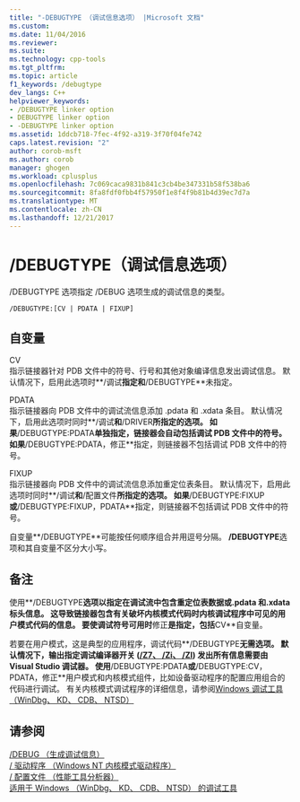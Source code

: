 ```yaml
---
title: "-DEBUGTYPE （调试信息选项） |Microsoft 文档"
ms.custom: 
ms.date: 11/04/2016
ms.reviewer: 
ms.suite: 
ms.technology: cpp-tools
ms.tgt_pltfrm: 
ms.topic: article
f1_keywords: /debugtype
dev_langs: C++
helpviewer_keywords:
- /DEBUGTYPE linker option
- DEBUGTYPE linker option
- -DEBUGTYPE linker option
ms.assetid: 1ddcb718-7fec-4f92-a319-3f70f04fe742
caps.latest.revision: "2"
author: corob-msft
ms.author: corob
manager: ghogen
ms.workload: cplusplus
ms.openlocfilehash: 7c069caca9831b841c3cb4be347331b58f538ba6
ms.sourcegitcommit: 8fa8fdf0fbb4f57950f1e8f4f9b81b4d39ec7d7a
ms.translationtype: MT
ms.contentlocale: zh-CN
ms.lasthandoff: 12/21/2017
---
```

# <a name="debugtype-debug-info-options"></a>/DEBUGTYPE（调试信息选项）
/DEBUGTYPE 选项指定 /DEBUG 选项生成的调试信息的类型。  
  
```  
/DEBUGTYPE:[CV | PDATA | FIXUP]  
```  
  
## <a name="arguments"></a>自变量  
 CV  
 指示链接器针对 PDB 文件中的符号、行号和其他对象编译信息发出调试信息。 默认情况下，启用此选项时**/调试**指定和**/DEBUGTYPE**未指定。  
  
 PDATA  
 指示链接器向 PDB 文件中的调试流信息添加 .pdata 和 .xdata 条目。 默认情况下，启用此选项时同时**/调试**和**/DRIVER**所指定的选项。 如果**/DEBUGTYPE:PDATA**单独指定，链接器会自动包括调试 PDB 文件中的符号。 如果**/DEBUGTYPE:PDATA，修正**指定，则链接器不包括调试 PDB 文件中的符号。  
  
 FIXUP  
 指示链接器向 PDB 文件中的调试流信息添加重定位表条目。 默认情况下，启用此选项时同时**/调试**和**/配置文件**所指定的选项。 如果**/DEBUGTYPE:FIXUP**或**/DEBUGTYPE:FIXUP，PDATA**指定，则链接器不包括调试 PDB 文件中的符号。  
  
 自变量**/DEBUGTYPE**可能按任何顺序组合并用逗号分隔。 **/DEBUGTYPE**选项和其自变量不区分大小写。  
  
## <a name="remarks"></a>备注  
 使用**/DEBUGTYPE**选项以指定在调试流中包含重定位表数据或.pdata 和.xdata 标头信息。 这导致链接器包含有关破坏内核模式代码时内核调试程序中可见的用户模式代码的信息。 要使调试符号可用时**修正**是指定，包括**CV**自变量。  
  
 若要在用户模式，这是典型的应用程序，调试代码**/DEBUGTYPE**无需选项。 默认情况下，输出指定调试编译器开关 ([/Z7、 /Zi、 /ZI](../../build/reference/z7-zi-zi-debug-information-format.md)) 发出所有信息需要由 Visual Studio 调试器。 使用**/DEBUGTYPE:PDATA**或**/DEBUGTYPE:CV，PDATA，修正**用户模式和内核模式组件，比如设备驱动程序的配置应用组合的代码进行调试。 有关内核模式调试程序的详细信息，请参阅[Windows 调试工具 （WinDbg、 KD、 CDB、 NTSD）](http://go.microsoft.com/fwlink/p?LinkID=285651)  
  
## <a name="see-also"></a>请参阅  
 [/DEBUG （生成调试信息）](../../build/reference/debug-generate-debug-info.md)   
 [/ 驱动程序 （Windows NT 内核模式驱动程序）](../../build/reference/driver-windows-nt-kernel-mode-driver.md)   
 [/ 配置文件 （性能工具分析器）](../../build/reference/profile-performance-tools-profiler.md)   
 [适用于 Windows （WinDbg、 KD、 CDB、 NTSD） 的调试工具](http://go.microsoft.com/fwlink/p?LinkID=285651)